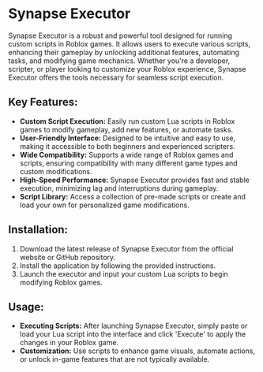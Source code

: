 # Synapse Executor

Synapse Executor is a robust and powerful tool designed for running custom scripts in Roblox games. It allows users to execute various scripts, enhancing their gameplay by unlocking additional features, automating tasks, and modifying game mechanics. Whether you're a developer, scripter, or player looking to customize your Roblox experience, Synapse Executor offers the tools necessary for seamless script execution.

## Key Features:

- **Custom Script Execution:** Easily run custom Lua scripts in Roblox games to modify gameplay, add new features, or automate tasks.
- **User-Friendly Interface:** Designed to be intuitive and easy to use, making it accessible to both beginners and experienced scripters.
- **Wide Compatibility:** Supports a wide range of Roblox games and scripts, ensuring compatibility with many different game types and custom modifications.
- **High-Speed Performance:** Synapse Executor provides fast and stable execution, minimizing lag and interruptions during gameplay.
- **Script Library:** Access a collection of pre-made scripts or create and load your own for personalized game modifications.

## Installation:

1. Download the latest release of Synapse Executor from the official website or GitHub repository.
2. Install the application by following the provided instructions.
3. Launch the executor and input your custom Lua scripts to begin modifying Roblox games.

## Usage:

- **Executing Scripts:** After launching Synapse Executor, simply paste or load your Lua script into the interface and click 'Execute' to apply the changes in your Roblox game.
- **Customization:** Use scripts to enhance game visuals, automate actions, or unlock in-game features that are not typically available.
